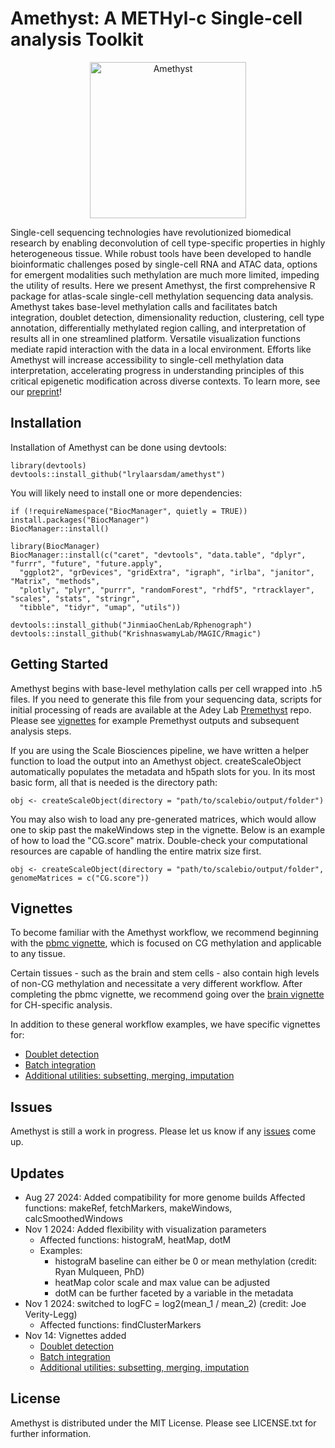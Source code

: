 # Amethyst: A METHyl-c Single-cell analysis Toolkit

<!-- badges: start -->
<!-- badges: end -->

<p align="center">
  <img src="https://github.com/lrylaarsdam/amethyst/blob/main/images/amethyst.png?raw=true" alt="Amethyst" width="250" />
</p>

Single-cell sequencing technologies have revolutionized biomedical research by enabling deconvolution of cell type-specific properties in highly heterogeneous tissue. While robust tools have been developed to handle bioinformatic challenges posed by single-cell RNA and ATAC data, options for emergent modalities such methylation are much more limited, impeding the utility of results. Here we present Amethyst, the first comprehensive R package for atlas-scale single-cell methylation sequencing data analysis. Amethyst takes base-level methylation calls and facilitates batch integration, doublet detection, dimensionality reduction, clustering, cell type annotation, differentially methylated region calling, and interpretation of results all in one streamlined platform. Versatile visualization functions mediate rapid interaction with the data in a local environment. Efforts like Amethyst will increase accessibility to single-cell methylation data interpretation, accelerating progress in understanding principles of this critical epigenetic modification across diverse contexts. To learn more, see our [preprint](https://www.biorxiv.org/content/10.1101/2024.08.13.607670v2.full.pdf+html)!  

## Installation

Installation of Amethyst can be done using devtools:

```{r}
library(devtools)
devtools::install_github("lrylaarsdam/amethyst")
```

You will likely need to install one or more dependencies:

```{r}
if (!requireNamespace("BiocManager", quietly = TRUE))
install.packages("BiocManager")
BiocManager::install()

library(BiocManager)
BiocManager::install(c("caret", "devtools", "data.table", "dplyr", "furrr", "future", "future.apply",
  "ggplot2", "grDevices", "gridExtra", "igraph", "irlba", "janitor", "Matrix", "methods", 
  "plotly", "plyr", "purrr", "randomForest", "rhdf5", "rtracklayer", "scales", "stats", "stringr", 
  "tibble", "tidyr", "umap", "utils"))

devtools::install_github("JinmiaoChenLab/Rphenograph")
devtools::install_github("KrishnaswamyLab/MAGIC/Rmagic")
```

## Getting Started

Amethyst begins with base-level methylation calls per cell wrapped into .h5 files. If you need to generate this file from your sequencing data, scripts for initial processing of reads are available at the Adey Lab [Premethyst](https://github.com/adeylab/premethyst) repo. Please see [vignettes](http://htmlpreview.github.io/?https://github.com/lrylaarsdam/amethyst/blob/main/vignettes/pbmc_vignette/pbmc_vignette.html) for example Premethyst outputs and subsequent analysis steps.

If you are using the Scale Biosciences pipeline, we have written a helper function to load the output into an Amethyst object. createScaleObject automatically populates the metadata and h5path slots for you. In its most basic form, all that is needed is the directory path:

```{r}
obj <- createScaleObject(directory = "path/to/scalebio/output/folder")
```

You may also wish to load any pre-generated matrices, which would allow one to skip past the makeWindows step in the vignette. Below is an example of how to load the "CG.score" matrix. Double-check your computational resources are capable of handling the entire matrix size first.

```{r}
obj <- createScaleObject(directory = "path/to/scalebio/output/folder", genomeMatrices = c("CG.score"))
```

## Vignettes

To become familiar with the Amethyst workflow, we recommend beginning with the [pbmc vignette](http://htmlpreview.github.io/?https://github.com/lrylaarsdam/amethyst/blob/main/vignettes/pbmc_vignette/pbmc_vignette.html), which is focused on CG methylation and applicable to any tissue. 

Certain tissues - such as the brain and stem cells - also contain high levels of non-CG methylation and necessitate a very different workflow. After completing the pbmc vignette, we recommend going over the [brain vignette](http://htmlpreview.github.io/?https://github.com/lrylaarsdam/amethyst/blob/main/vignettes/brain_vignette/brain_vignette.html) for CH-specific analysis.

In addition to these general workflow examples, we have specific vignettes for:
- [Doublet detection](http://htmlpreview.github.io/?https://github.com/lrylaarsdam/amethyst/blob/HEAD/vignettes/doublet_detection/doublet_detection.html)
- [Batch integration](http://htmlpreview.github.io/?https://github.com/lrylaarsdam/amethyst/blob/HEAD/vignettes/batch_correction/batch_correction.html)
- [Additional utilities: subsetting, merging, imputation](http://htmlpreview.github.io/?https://github.com/lrylaarsdam/amethyst/HEAD/vignettes/additional_utilities/additional_utilities.html)

## Issues

Amethyst is still a work in progress. Please let us know if any [issues](https://github.com/lrylaarsdam/amethyst/issues) come up. 

## Updates

- Aug 27 2024: Added compatibility for more genome builds 
  Affected functions: makeRef, fetchMarkers, makeWindows, calcSmoothedWindows
- Nov 1 2024: Added flexibility with visualization parameters
	- Affected functions: histograM, heatMap, dotM
  - Examples:
      - histograM baseline can either be 0 or mean methylation (credit: Ryan Mulqueen, PhD)
      - heatMap color scale and max value can be adjusted
      - dotM can be further faceted by a variable in the metadata
- Nov 1 2024: switched to logFC = log2(mean_1 / mean_2) (credit: Joe Verity-Legg)
	- Affected functions: findClusterMarkers
- Nov 14: Vignettes added
  - [Doublet detection](http://htmlpreview.github.io/?https://github.com/lrylaarsdam/amethyst/blob/HEAD/vignettes/doublet_detection/doublet_detection.html)
  - [Batch integration](http://htmlpreview.github.io/?https://github.com/lrylaarsdam/amethyst/blob/HEAD/vignettes/batch_correction/batch_correction.html)
  - [Additional utilities: subsetting, merging, imputation](http://htmlpreview.github.io/?https://github.com/lrylaarsdam/amethyst/HEAD/vignettes/additional_utilities/additional_utilities.html)

## License

Amethyst is distributed under the MIT License. Please see LICENSE.txt for further information. 


